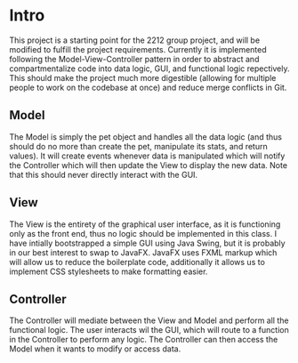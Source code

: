 # Intro
This project is a starting point for the 2212 group project, and will be modified to fulfill the project requirements.
Currently it is implemented following the Model-View-Controller pattern in order to abstract and compartmentalize code into data logic, GUI, and functional logic repectively.
This should make the project much more digestible (allowing for multiple people to work on the codebase at once) and reduce merge conflicts in Git.

## Model
The Model is simply the pet object and handles all the data logic (and thus should do no more than create the pet, manipulate its stats, and return values).
It will create events whenever data is manipulated which will notify the Controller which will then update the View to display the new data.
Note that this should never directly interact with the GUI.

## View
The View is the entirety of the graphical user interface, as it is functioning only as the front end, thus no logic should be implemented in this class.
I have intially bootstrapped a simple GUI using Java Swing, but it is probably in our best interest to swap to JavaFX.
JavaFX uses FXML markup which will allow us to reduce the boilerplate code, additionally it allows us to implement CSS stylesheets to make formatting easier.

## Controller
The Controller will mediate between the View and Model and perform all the functional logic.
The user interacts wil the GUI, which will route to a function in the Controller to perform any logic.
The Controller can then access the Model when it wants to modify or access data.
